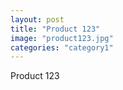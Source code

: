 ```yaml
---
layout: post
title: "Product 123"
image: "product123.jpg"
categories: "category1"
---
```

Product 123
